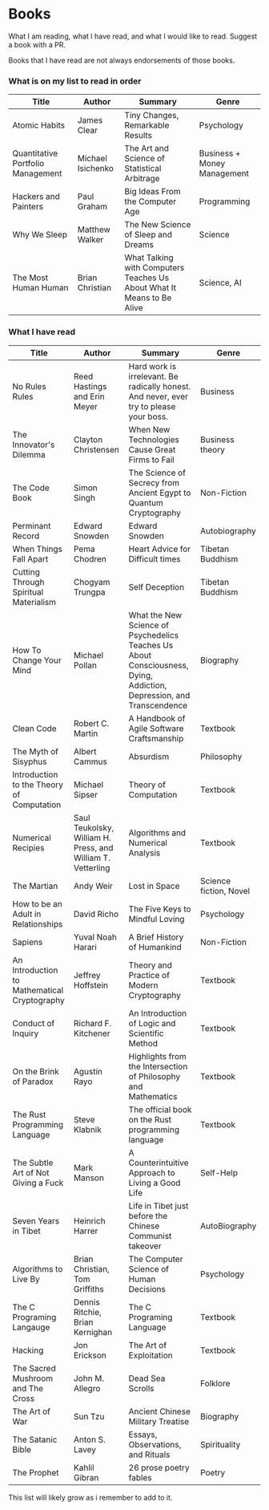# Books

What I am reading, what I have read, and what I would like to read. Suggest a book with a PR.

Books that I have read are not always endorsements of those books.

### What is on my list to read in order

| Title        | Author    | Summary | Genre |
|--------------|-----------|---------|-------|
| Atomic Habits  | James Clear | Tiny Changes, Remarkable Results | Psychology |
| Quantitative Portfolio Management  | Michael Isichenko | The Art and Science of Statistical Arbitrage |  Business + Money Management |
| Hackers and Painters | Paul Graham | Big Ideas From the Computer Age| Programming |
| Why We Sleep | Matthew Walker | The New Science of Sleep and Dreams | Science |
| The Most Human Human | Brian Christian | What Talking with Computers Teaches Us About What It Means to Be Alive | Science, AI |


### What I have read

| Title        | Author    | Summary | Genre |
|--------------|-----------|---------|-------|
| No Rules Rules | Reed Hastings and Erin Meyer | Hard work is irrelevant. Be radically honest. And never, ever try to please your boss. | Business|
| The Innovator's Dilemma | Clayton Christensen | When New Technologies Cause Great Firms to Fail | Business theory|
| The Code Book | Simon Singh | The Science of Secrecy from Ancient Egypt to Quantum Cryptography | Non-Fiction |
| Perminant Record | Edward Snowden | Edward Snowden | Autobiography |
| When Things Fall Apart | Pema Chodren | Heart Advice for Difficult times | 	Tibetan Buddhism |
| Cutting Through Spiritual Materialism | Chogyam Trungpa | Self Deception | 	Tibetan Buddhism |
| How To Change Your Mind | Michael Pollan | What the New Science of Psychedelics Teaches Us About Consciousness, Dying, Addiction, Depression, and Transcendence | Biography |
| Clean Code | Robert C. Martin | A Handbook of Agile Software Craftsmanship | Textbook |
| The Myth of Sisyphus | Albert Cammus | Absurdism | Philosophy |
| Introduction to the Theory of Computation | Michael Sipser | Theory of Computation | Textbook |
| Numerical Recipies | Saul Teukolsky, William H. Press, and William T. Vetterling | Algorithms and Numerical Analysis | Textbook |
| The Martian| Andy Weir | Lost in Space | Science fiction, Novel |
| How to be an Adult in Relationships | David Richo | The Five Keys to Mindful Loving | Psychology |
| Sapiens | Yuval Noah Harari | A Brief History of Humankind | Non-Fiction |
| An Introduction to Mathematical Cryptography | Jeffrey Hoffstein | Theory and Practice of Modern Cryptography | Textbook |
| Conduct of Inquiry | Richard F. Kitchener | An Introduction of Logic and Scientific Method | Textbook |
| On the Brink of Paradox | Agustín Rayo | Highlights from the Intersection of Philosophy and Mathematics | Textbook |
| The Rust Programming Language | Steve Klabnik | The official book on the Rust programming language | Textbook |
| The Subtle Art of Not Giving a Fuck | Mark Manson | A Counterintuitive Approach to Living a Good Life | Self-Help |
| Seven Years in Tibet | Heinrich Harrer | Life in Tibet just before the Chinese Communist takeover | AutoBiography |
| Algorithms to Live By | Brian Christian, Tom Griffiths | The Computer Science of Human Decisions | Psychology |
| The C Programing Langauge | Dennis Ritchie, Brian Kernighan | The C Programing Language | Textbook |
| Hacking | Jon Erickson | The Art of Exploitation | Textbook |
| The Sacred Mushroom and The Cross | John M. Allegro | Dead Sea Scrolls | Folklore |
| The Art of War | Sun Tzu | Ancient Chinese Military Treatise | Biography |
| The Satanic Bible | Anton S. Lavey | Essays, Observations, and Rituals | Spirituality |
| The Prophet | Kahlil Gibran | 26 prose poetry fables | Poetry |


This list will likely grow as i remember to add to it.

